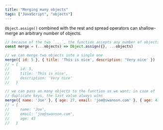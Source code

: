 ```yaml
---
title: "Merging many objects"
tags: ["JavaScript", "objects"]
---
```

`Object.assign()` combined with the rest and spread operators can shallow-merge an arbitrary number of objects.

```js
// because of the two `...`, the function accepts any number of objects
const merge = (...objects) => Object.assign({}, ...objects)

// we can merge two objects into a single one
merge({ id: 5 }, { title: 'This is nice', description: 'Very nice' })
// ⇒ {
//     id: 5,
//     title: 'This is nice',
//     description: 'Very nice'
//   }

// we can pass as many objects to the function as we want; in case of
// duplicate keys, the last value always wins
merge({ name: 'Joe' }, { age: 27, email: 'joe@swanson.com' }, { age: 43 })
// ⇒ {
//     name: 'Joe',
//     email: 'joe@swanson.com',
//     age: 43
//   }
```
